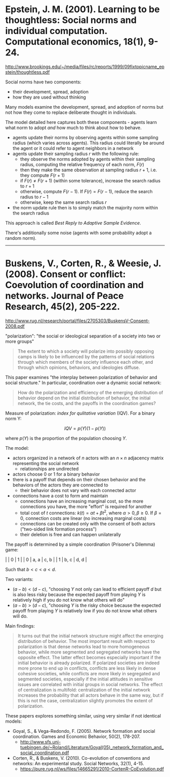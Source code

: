# Epstein, J. M. (2001). Learning to be thoughtless: Social norms and individual computation. Computational economics, 18(1), 9-24.

<http://www.brookings.edu/~/media/files/rc/reports/1999/09fixtopicname_epstein/thoughtless.pdf>

Social norms have two components:

- their development, spread, adoption
- how they are used without thinking

Many models examine the development, spread, and adoption of norms but not how they come to replace deliberate thought in individuals.

The model detailed here captures both these components - agents learn what norm to adopt _and_ how much to think about how to behave.

- agents update their norms by observing agents within some sampling radius (which varies across agents). This radius could literally be around the agent or it could refer to agent neighbors in a network
- agents update their sampling radius $r$ with the following rule:
    - they observe the norms adopted by agents within their sampling radius, computing the relative frequency of each norm, $F(r)$
    - then they make the same observation at sampling radius $r+1$, i.e. they compute $F(r+1)$
    - if $F(r) \neq F(r+1)$ (within some tolerance), increase the search radius to $r+1$
    - otherwise, compute $F(r-1)$. If $F(r) = F(r-1)$, reduce the search radius to $r-1$
    - otherwise, keep the same search radius $r$
- the norm update rule then is to simply match the majority norm within the search radius

This approach is called _Best Reply to Adaptive Sample Evidence_.

There's additionally some noise (agents with some probability adopt a random norm).

---

# Buskens, V., Corten, R., & Weesie, J. (2008). Consent or conflict: Coevolution of coordination and networks. Journal of Peace Research, 45(2), 205-222.

<http://www.rug.nl/research/portal/files/2705303/BuskensV-Consent-2008.pdf>

"polarization": "the social or ideological separation of a society into two or more groups"

> The extent to which a society will polarize into possibly opposing camps is likely to be influenced by the patterns of social relations through which members of the society influence each other, and through which opinions, behaviors, and ideologies diffuse.

This paper examines "the interplay between polarization of behavior and social structure." In particular, coordination over a dynamic social network:

> How do the polarization and efficiency of the emerging distribution of behavior depend on the initial distribution of behavior, the initial network, the tie costs, and the payoffs in the coordination games?

Measure of polarization: _index for qulitative variation_ (IQV). For a binary norm Y:

$$
IQV = p(Y)(1 - p(Y))
$$

where $p(Y)$ is the proportion of the population choosing $Y$.

The model:

- actors organized in a network of $n$ actors with an $n \times n$ adjacency matrix representing the social network
    - relationships are undirected
- actors choose 0 or 1 for a binary behavior
- there is a payoff that depends on their chosen behavior and the behaviors of the actors they are connected to
    - their behavior does not vary with each connected actor
- connections have a cost to form and maintain
    - connections have an increasing marginal cost, so the more connections you have, the more "effort" is required for another
    - total cost of $t$ connections: $k(t) = \alpha t + \beta t^2$, where $\alpha > 0, \beta \geq 0$. If $\beta = 0$, connection costs are linear (no increasing marginal costs)
    - connections can be created only with the consent of both actors ("two-sided link formation process")
    - their deletion is free and can happen unilaterally

The payoff is determined by a simple coordination (Prisoner's Dilemma) game:

|   | 0    | 1    |
| 0 | a, a | c, b |
| 1 | b, c | d, d |

Such that $b < c < a < d$.

Two variants:

- $(a-b)<(d-c)$, "choosing $Y$ not only can lead to efficient payoff $d$ but is also less risky because the expected payoff from playing $Y$ is relatively high if you do not know what others will do"
- $(a-b)>(d-c)$, "choosing $Y$ is the risky choice because the expected payoff from playing $Y$ is relatively low if you do not know what others will do.

Main findings:
> It turns out that the initial network structure might affect the emerging distribution of behavior. The most important result with respect to polarization is that dense networks lead to more homogeneous behavior, while more segmented and segregated networks have the opposite effect. The latter effect becomes especially important if the initial behavior is already polarized. If polarized societies are indeed more prone to end up in conflicts, conflicts are less likely in dense cohesive societies, while conflicts are more likely in segregated and segmented societies, especially if the initial attitudes in sensitive issues are correlated with initial groups in social networks. The effect of centralization is multifold: centralization of the initial network increases the probability that all actors behave in the same way, but if this is not the case, centralization slightly promotes the extent of polarization.

These papers explores something similar, using very similar if not identical models:

- Goyal, S., & Vega-Redondo, F. (2005). Network formation and social coordination. Games and Economic Behavior, 50(2), 178-207.
    - <http://www.sfs.uni-tuebingen.de/~Roland/Literature/Goyal(05)_network_formation_and_social_coordination.pdf>
- Corten, R., & Buskens, V. (2010). Co-evolution of conventions and networks: An experimental study. Social Networks, 32(1), 4-15.
    - <https://pure.rug.nl/ws/files/14665291/2010-CortenR-CoEvolution.pdf>